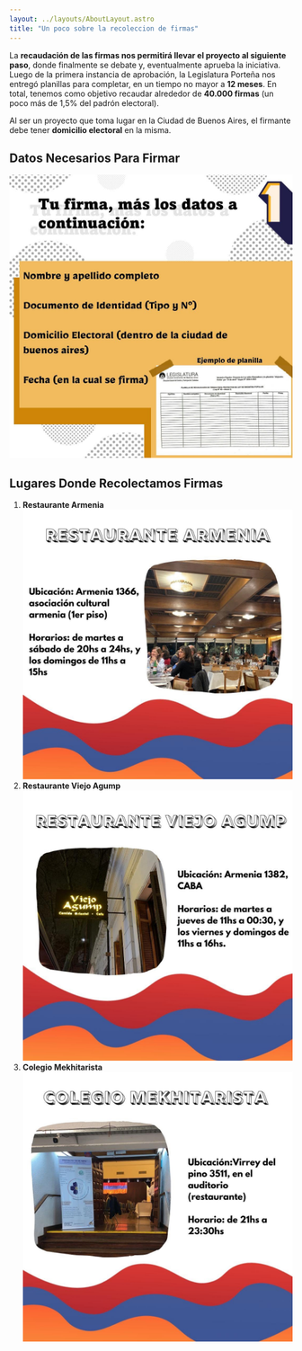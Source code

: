 ```yaml
---
layout: ../layouts/AboutLayout.astro
title: "Un poco sobre la recoleccion de firmas"
---
```

La **recaudación de las firmas nos permitirá llevar el proyecto al siguiente paso**, donde finalmente se debate y, eventualmente aprueba la iniciativa. Luego de la primera instancia de aprobación, la Legislatura Porteña nos entregó planillas para completar, en un tiempo no mayor a **12 meses**.
En total, tenemos como objetivo recaudar alrededor de **40.000 firmas** (un poco más de 1,5% del padrón electoral).

Al ser un proyecto que toma lugar en la Ciudad de Buenos Aires, el firmante debe tener **domicilio electoral** en la misma.


## Datos Necesarios Para Firmar
![Datos necesarios](/public/datosHoja.jpg)

## Lugares Donde Recolectamos Firmas
1. **Restaurante Armenia** ![Restaurante Armenio](/public/restaurantesArmenia1.jpg)
2. **Restaurante Viejo Agump** ![Restaurante Viejo Agump](/public/restaurantesArmenia2.jpg)
3. **Colegio Mekhitarista** ![Colegio Mekhitarista](/public/restaurantesArmenia3.jpg)


